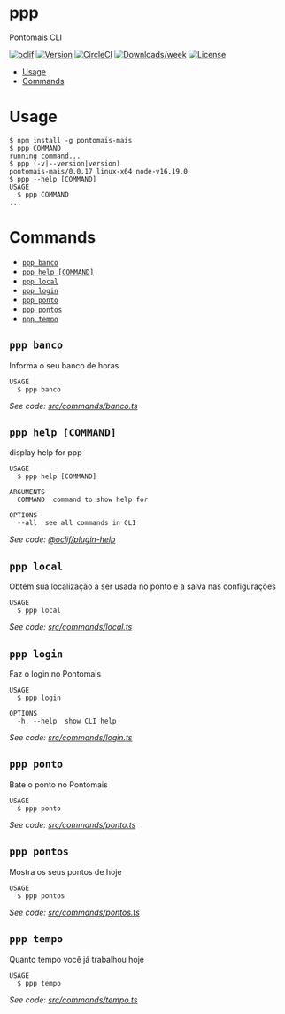 ppp
===

Pontomais CLI

[![oclif](https://img.shields.io/badge/cli-oclif-brightgreen.svg)](https://oclif.io)
[![Version](https://img.shields.io/npm/v/ppp.svg)](https://npmjs.org/package/ppp)
[![CircleCI](https://circleci.com/gh/fmilani/ppp/tree/master.svg?style=shield)](https://circleci.com/gh/fmilani/ppp/tree/master)
[![Downloads/week](https://img.shields.io/npm/dw/ppp.svg)](https://npmjs.org/package/ppp)
[![License](https://img.shields.io/npm/l/ppp.svg)](https://github.com/fmilani/ppp/blob/master/package.json)

<!-- toc -->
* [Usage](#usage)
* [Commands](#commands)
<!-- tocstop -->
# Usage
<!-- usage -->
```sh-session
$ npm install -g pontomais-mais
$ ppp COMMAND
running command...
$ ppp (-v|--version|version)
pontomais-mais/0.0.17 linux-x64 node-v16.19.0
$ ppp --help [COMMAND]
USAGE
  $ ppp COMMAND
...
```
<!-- usagestop -->
# Commands
<!-- commands -->
* [`ppp banco`](#ppp-banco)
* [`ppp help [COMMAND]`](#ppp-help-command)
* [`ppp local`](#ppp-local)
* [`ppp login`](#ppp-login)
* [`ppp ponto`](#ppp-ponto)
* [`ppp pontos`](#ppp-pontos)
* [`ppp tempo`](#ppp-tempo)

## `ppp banco`

Informa o seu banco de horas

```
USAGE
  $ ppp banco
```

_See code: [src/commands/banco.ts](https://github.com/fmilani/ppp/blob/v0.0.17/src/commands/banco.ts)_

## `ppp help [COMMAND]`

display help for ppp

```
USAGE
  $ ppp help [COMMAND]

ARGUMENTS
  COMMAND  command to show help for

OPTIONS
  --all  see all commands in CLI
```

_See code: [@oclif/plugin-help](https://github.com/oclif/plugin-help/blob/v3.1.0/src/commands/help.ts)_

## `ppp local`

Obtém sua localização a ser usada no ponto e a salva nas configurações

```
USAGE
  $ ppp local
```

_See code: [src/commands/local.ts](https://github.com/fmilani/ppp/blob/v0.0.17/src/commands/local.ts)_

## `ppp login`

Faz o login no Pontomais

```
USAGE
  $ ppp login

OPTIONS
  -h, --help  show CLI help
```

_See code: [src/commands/login.ts](https://github.com/fmilani/ppp/blob/v0.0.17/src/commands/login.ts)_

## `ppp ponto`

Bate o ponto no Pontomais

```
USAGE
  $ ppp ponto
```

_See code: [src/commands/ponto.ts](https://github.com/fmilani/ppp/blob/v0.0.17/src/commands/ponto.ts)_

## `ppp pontos`

Mostra os seus pontos de hoje

```
USAGE
  $ ppp pontos
```

_See code: [src/commands/pontos.ts](https://github.com/fmilani/ppp/blob/v0.0.17/src/commands/pontos.ts)_

## `ppp tempo`

Quanto tempo você já trabalhou hoje

```
USAGE
  $ ppp tempo
```

_See code: [src/commands/tempo.ts](https://github.com/fmilani/ppp/blob/v0.0.17/src/commands/tempo.ts)_
<!-- commandsstop -->
